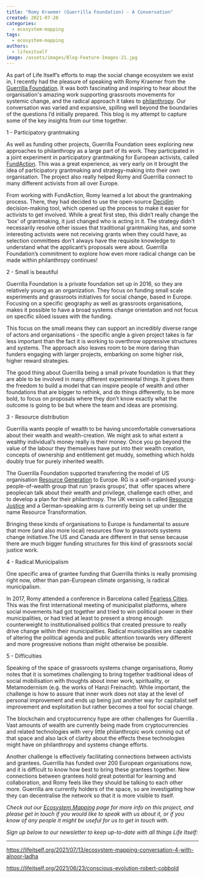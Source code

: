 ```yaml
---
title: "Romy Kraemer (Guerrilla Foundation) - A Conversation"
created: 2021-07-20
categories: 
  - ecosystem-mapping
tags: 
  - ecosystem-mapping
authors: 
  - lifexitself
image: /assets/images/Blog-Feature-Images-21.jpg
---
```


As part of Life Itself’s efforts to map the social change ecosystem we exist in, I recently had the pleasure of speaking with Romy Kraemer from the [Guerrilla Foundation](https://guerrillafoundation.org/). It was both fascinating and inspiring to hear about the organisation's amazing work supporting grassroots movements for systemic change, and the radical approach it takes to [philanthropy](https://guerrillafoundation.org/how-to-become-a-progressive-philanthropist/). Our conversation was varied and expansive, spilling well beyond the boundaries of the questions I’d initially prepared. This blog is my attempt to capture some of the key insights from our time together.

1 - Participatory grantmaking

As well as funding other projects, Guerrilla Foundation sees exploring new approaches to philanthropy as a large part of its work. They participated in a joint experiment in participatory grantmaking for European activists, called [FundAction](https://fundaction.eu/#how/2). This was a great experience, as very early on it brought the idea of participatory grantmaking and strategy-making into their own organisation. The project also really helped Romy and Guerrilla connect to many different activists from all over Europe. 

From working with FundAction, Romy learned a lot about the grantmaking process. There, they had decided to use the open-source [Decidim](https://decidim.org/) decision-making tool, which opened up the process to make it easier for activists to get involved. While a great first step, this didn’t really change the 'box' of grantmaking, it just changed who is acting in it. The strategy didn’t necessarily resolve other issues that traditional grantmaking has, and some interesting activists were not receiving grants when they could have, as selection committees don't always have the requisite knowledge to understand what the applicant’s proposals were about. Guerrilla Foundation’s commitment to explore how even more radical change can be made within philanthropy continues! 

2 - Small is beautiful

Guerrilla Foundation is a private foundation set up in 2016, so they are relatively young as an organization. They focus on funding small scale experiments and grassroots initiatives for social change, based in Europe. Focusing on a specific geography as well as grassroots organisations, makes it possible to have a broad systems change orientation and not focus on specific siloed issues with the funding.

This focus on the small means they can support an incredibly diverse range of actors and organisations - the specific angle a given project takes is far less important than the fact it is working to overthrow oppressive structures and systems. The approach also leaves room to be more daring than funders engaging with larger projects, embarking on some higher risk, higher reward strategies.  

The good thing about Guerrilla being a small private foundation is that they are able to be involved in many different experimental things. It gives them the freedom to build a model that can inspire people of wealth and other foundations that are bigger to rethink, and do things differently, to be more bold, to focus on proposals where they don’t know exactly what the outcome is going to be but where the team and ideas are promising. 

3 - Resource distribution

Guerrilla wants people of wealth to be having uncomfortable conversations about their wealth and wealth-creation. We might ask to what extent a wealthy individual’s money really is their money. Once you go beyond the value of the labour they themselves have put into their wealth creation, concepts of ownership and entitlement get muddy, something which holds doubly true for purely inherited wealth. 

The Guerrilla Foundation supported transferring the model of US organisation [Resource Generation](https://resourcegeneration.org/) to Europe. RG is a self-organised young-people-of-wealth group that run ‘praxis groups’, that  offer spaces where peoplecan talk about their wealth and privilege, challenge each other, and to develop a plan for their philanthropy. The UK version is called [Resource Justice](https://www.resourcejustice.co.uk/) and a German-speaking arm is currently being set up under the name Resource Transformation. 

Bringing these kinds of organisations to Europe is fundamental to assure that more (and also more local) resources flow to grassroots systems change initiative.The US and Canada are different in that sense because there are much bigger funding structures for this kind of grassroots social justice work. 

4 - Radical Municipalism

One specific area of grantee funding that Guerrilla thinks is really promising right now, other than pan-European climate organising, is radical municipalism.

In 2017, Romy attended a conference in Barcelona called [Fearless Cities](https://www.fearlesscities.com/). This was the first international meeting of municipalist platforms, where social movements had got together and tried to win political power in their municipalities, or had tried at least to present a strong enough counterweight to institutionalised politics that created pressure to really drive change within their municipalities. Radical municipalities are capable of altering the political agenda and public attention towards very different and more progressive notions than might otherwise be possible. 

5 - Difficulties

Speaking of the space of grassroots systems change organisations, Romy notes that it is sometimes challenging to bring together traditional ideas of social mobilisation with thoughts about inner work, spirituality, or Metamodernism (e.g. the works of Hanzi Freinacht). While important, the challenge is how to assure that inner work does not stay at the level of personal improvement and ends up being just another way for capitalist self improvement and exploitation but rather becomes a tool for social change. 

The blockchain and cryptocurrency hype are other challenges for Guerrilla . Vast amounts of wealth are currently being made from cryptocurrencies and related technologies with very little philanthropic work coming out of that space and also lack of clarity about the effects these technologies might have on philanthropy and systems change efforts. 

Another challenge is effectively facilitating connections between activists and grantees. Guerrilla has funded over 200 European organisations now, and it is difficult to know how best to bring these grantees together. New connections between grantees hold great potential for learning and collaboration, and Romy feels like they should be talking to each other more. Guerrilla are currently holders of the space, so are investigating how they can decentralise the network so that it is more visible to itself.

_Check out our [Ecosystem Mapping](https://secondrenaissance.net/ecosystem/pip) page for more info on this project, and please get in touch if you would like to speak with us about it, or if you know of any people it might be useful for us to get in touch with_.

_Sign up below to our newsletter to keep up-to-date with all things Life Itself:_

* * *

https://lifeitself.org/2021/07/13/ecosystem-mapping-conversation-4-with-alnoor-ladha

https://lifeitself.org/2021/06/23/conscious-evolution-robert-cobbold
